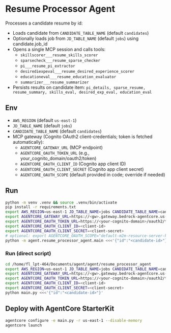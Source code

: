 # Resume Processor Agent

Processes a candidate resume by id:
- Loads candidate from `CANDIDATE_TABLE_NAME` (default `candidates`)
- Optionally loads job from `JD_TABLE_NAME` (default `jobs`) using candidate.job_id
- Opens a single MCP session and calls tools:
  - `skillscorer___resume_skills_scorer`
  - `sparsecheck___resume_sparse_checker`
  - `pi___resume_pi_extractor`
  - `desirediexpeval___resume_desired_experience_scorer`
  - `educationeval___resume_education_evaluator`
  - `summarizer___resume_summarizer`
- Persists results on candidate item: `pi_details, sparse_resume, resume_summary, skills_eval, desired_exp_eval, education_eval`

## Env
- `AWS_REGION` (default `us-east-1`)
- `JD_TABLE_NAME` (default `jobs`)
- `CANDIDATE_TABLE_NAME` (default `candidates`)
- MCP gateway (Cognito OAuth2 client-credentials; token is fetched automatically):
  - `AGENTCORE_GATEWAY_URL` (MCP endpoint)
  - `AGENTCORE_OAUTH_TOKEN_URL` (e.g., your_cognito_domain/oauth2/token)
  - `AGENTCORE_OAUTH_CLIENT_ID` (Cognito app client ID)
  - `AGENTCORE_OAUTH_CLIENT_SECRET` (Cognito app client secret)
  - `AGENTCORE_OAUTH_SCOPE` (default provided in code; override if needed)

## Run
```bash
python -m venv .venv && source .venv/bin/activate
pip install -r requirements.txt
export AWS_REGION=us-east-1 JD_TABLE_NAME=jobs CANDIDATE_TABLE_NAME=candidates
export AGENTCORE_GATEWAY_URL=https://<gw>.gateway.bedrock-agentcore.us-east-1.amazonaws.com/mcp
export AGENTCORE_OAUTH_TOKEN_URL=https://<your-cognito-domain>/oauth2/token
export AGENTCORE_OAUTH_CLIENT_ID=<client-id>
export AGENTCORE_OAUTH_CLIENT_SECRET=<client-secret>
# optional: export AGENTCORE_OAUTH_SCOPE="default-m2m-resource-server-kpomdi/read"
python -m agent.resume_processor_agent.main <<<'{"id":"<candidate-id>"}'
```

### Run (direct script)
```bash
cd /home/fl_lpt-464/Documents/agent/agent/resume_processor_agent
export AWS_REGION=us-east-1 JD_TABLE_NAME=jobs CANDIDATE_TABLE_NAME=candidates
export AGENTCORE_GATEWAY_URL=https://<gw>.gateway.bedrock-agentcore.us-east-1.amazonaws.com/mcp
export AGENTCORE_OAUTH_TOKEN_URL=https://<your-cognito-domain>/oauth2/token
export AGENTCORE_OAUTH_CLIENT_ID=<client-id>
export AGENTCORE_OAUTH_CLIENT_SECRET=<client-secret>
python main.py <<<'{"id":"<candidate-id>"}'
```

## Deploy with AgentCore StarterKit
```bash
agentcore configure -e main.py -r us-east-1 --disable-memory
agentcore launch
```
